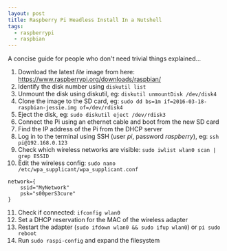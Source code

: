 ```yaml
---
layout: post
title: Raspberry Pi Headless Install In a Nutshell
tags:
  - raspberrypi
  - raspbian
---
```


A concise guide for people who don't need trivial things explained...

1. Download the latest *lite* image from here: https://www.raspberrypi.org/downloads/raspbian/
2. Identify the disk number using `diskutil list`
3. Unmount the disk using diskutil, eg: `diskutil unmountDisk /dev/disk4`
4. Clone the image to the SD card, eg: `sudo dd bs=1m if=2016-03-18-raspbian-jessie.img of=/dev/rdisk4`
5. Eject the disk, eg: `sudo diskutil eject /dev/rdisk3`
6. Connect the Pi using an ethernet cable and boot from the new SD card
7. Find the IP address of the Pi from the DHCP server
8. Log in to the terminal using SSH (user *pi*, password *raspberry*), eg: `ssh pi@192.168.0.123`
9. Check which wireless networks are visible: `sudo iwlist wlan0 scan | grep ESSID`
10. Edit the wireless config: `sudo nano /etc/wpa_supplicant/wpa_supplicant.conf`
```
network={
    ssid="MyNetwork"
    psk="s00perS3cure"
}
```
11. Check if connected: `ifconfig wlan0`
12. Set a DHCP reservation for the MAC of the wireless adapter
13. Restart the adapter (`sudo ifdown wlan0 && sudo ifup wlan0`) or `pi sudo reboot`
14. Run `sudo raspi-config` and expand the filesystem
